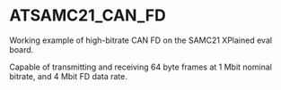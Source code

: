 # ATSAMC21_CAN_FD
Working example of high-bitrate CAN FD on the SAMC21 XPlained eval board.

Capable of transmitting and receiving 64 byte frames at 1 Mbit nominal bitrate, and 4 Mbit FD data rate.
